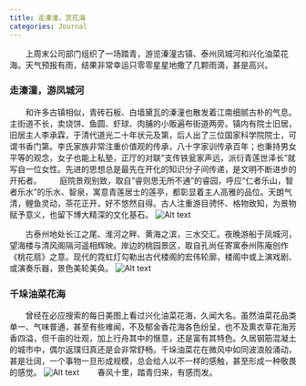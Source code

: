 ```yaml
---
title: 走溱潼，赏花海
categories: Journal
---
```

　　上周末公司部门组织了一场踏青，游览溱潼古镇、泰州凤城河和兴化油菜花海。天气预报有雨，结果非常幸运只零零星星地撒了几颗雨滴，甚是高兴。
### 走溱潼，游凤城河
　　和许多古镇相似，青砖石板、白墙黛瓦的溱潼也散发着江南细腻古朴的气息。主街道不长，卖烧饼、鱼圆、虾球、肉脯的小贩遍布街道两旁。镇内有院士旧居，旧居主人李承霖，于清代道光二十年状元及第，后人出了三位国家科学院院士，可谓书香门第。李氏家族非常注重价值观的传承，八十字家训传承百年；也秉持男女平等的观念，女子也能上私塾，正厅的对联“支传铁瓮家声远，派衍青莲世泽长”就写自一位女性。先进的思想总是最先在开化的知识分子间传递，是文明不断进步的开拓者。
　　庭院景观别致，取自“睿则思无所不通”的睿园，呼应“仁者乐山，智者乐水”的乐水、智泉，寓意青莲居士的莲亭，都彰显着主人高雅的品位。天朗气清，鲤鱼灵动，茶花正开，好不悠然自得。古人注重游目骋怀、格物致知，为景物赋予意义，也留下博大精深的文化基石。
![Alt text](https://ww3.sinaimg.cn/large/006tNbRwgy1fehy9lxlqbj30sg0oz78s.jpg)

　　古泰州地处长江之尾、淮河之畔、黄海之滨，三水交汇。夜晚游船于凤城河，望海楼与清风阁隔河遥相辉映。岸边的桃园景区，取自孔尚任寄寓泰州陈庵创作《桃花扇》之意。现代的霓虹灯勾勒出古代楼阁的宏伟轮廓，楼阁中或上演戏剧、或演奏乐器，景色美轮美奂。
![Alt text](https://ww3.sinaimg.cn/large/006tNbRwgy1fehy7o6b4uj30sg0mawhb.jpg)

### 千垛油菜花海
　　曾经在必应搜索的每日美图上看过兴化油菜花海，久闻大名。虽然油菜花品类单一、气味普通，甚至有些难闻，不及郁金香花海各色纷呈，也不及熏衣草花海芳香四溢，但千亩的壮观，加上行舟其中的惬意，还是富有其特色。久居钢筋混凝土的城市中，偶尔返璞归真还是会非常舒畅。千垛油菜花在微风中如同波浪般涌动，甚是壮阔，一个事物一旦形成规模，总会给人以不一样的感触，甚至形成一种敬畏的感觉。
![Alt text](https://ww2.sinaimg.cn/large/006tNbRwgy1fehy93ogx2j314q0ewgnq.jpg)
　　春风十里，踏青归来，有感而发。


